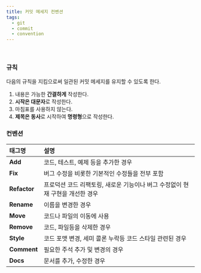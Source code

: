 ```yaml
---
title: 커밋 메세지 컨벤션
tags:
  - git
  - commit
  - convention
---
```


<br />

### 규칙

다음의 규칙을 지킴으로써 일관된 커밋 메세지를 유지할 수 있도록 한다.

1. 내용은 가능한 **간결하게** 작성한다.
2. **시작은 대문자**로 작성한다.
3. 마침표를 사용하지 않는다.
4. **제목은 동사**로 시작하여 **명령형**으로 작성한다.

### 컨벤션

| 태그명       | 설명                                                                          |
| :----------- | :---------------------------------------------------------------------------- |
| **Add**      | 코드, 테스트, 예제 등을 추가한 경우                                           |
| **Fix**      | 버그 수정을 비롯한 기본적인 수정들을 전부 포함                                |
| **Refactor** | 프로덕션 코드 리팩토링, 새로운 기능이나 버그 수정없이 현재 구현을 개선한 경우 |
| **Rename**   | 이름을 변경한 경우                                                            |
| **Move**     | 코드나 파일의 이동에 사용                                                     |
| **Remove**   | 코드, 파일등을 삭제한 경우                                                    |
| **Style**    | 코드 포맷 변경, 세미 콜론 누락등 코드 스타일 관련된 경우                      |
| **Comment**  | 필요한 주석 추가 및 변경의 경우                                               |
| **Docs**     | 문서를 추가, 수정한 경우                                                      |
